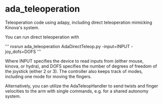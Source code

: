 # ada_teleoperation
Teleoperation code using adapy, including direct teleoperation mimicking Kinova's system.

You can run direct teleoperation with

'''
rosrun ada_teleoperation AdaDirectTeleop.py -input=INPUT -joy_dofs=DOFS
'''

Where INPUT specifies the device to read inputs from (either mouse, kinova, or hydra), and DOFS specifies the number of degrees of freedom of the joystick (either 2 or 3). The controller also keeps track of modes, including one mode for moving the fingers.

Alternatively, you can utilize the AdaTeleopHandler to send twists and finger velocities to the arm with single commands, e.g. for a shared autonomy system.
